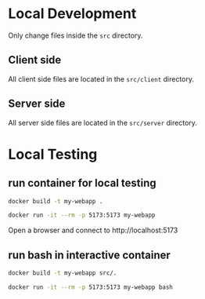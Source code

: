 # Local Development

Only change files inside the `src` directory.

## Client side

All client side files are located in the `src/client` directory.

## Server side

All server side files are located in the `src/server` directory.

# Local Testing

## run container for local testing

```bash
docker build -t my-webapp .

docker run -it --rm -p 5173:5173 my-webapp
```
Open a browser and connect to http://localhost:5173

## run bash in interactive container
```bash
docker build -t my-webapp src/.

docker run -it --rm -p 5173:5173 my-webapp bash
```